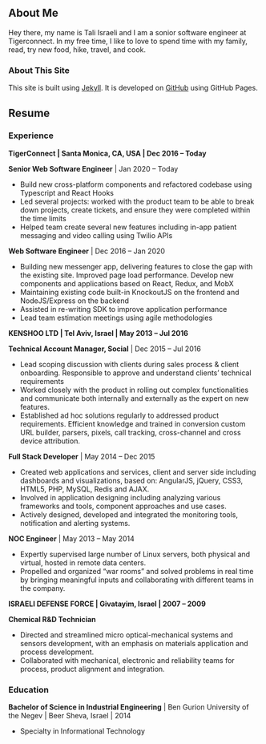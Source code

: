 ## About Me

Hey there, my name is Tali Israeli and I am a sonior software engineer at Tigerconnect. In my free time, I like to love to spend time with my family, read, try new food, hike, travel, and cook.


### About This Site

This site is built using [Jekyll](https://jekyllrb.com/). It is developed on [GitHub](https://pages.github.com/) using GitHub Pages.

## Resume

### Experience

**TigerConnect | Santa Monica, CA, USA | Dec 2016 – Today**

**Senior Web Software Engineer** | Jan 2020 – Today
- Build new cross-platform components and refactored codebase using Typescript and React Hooks
- Led several projects: worked with the product team to be able to break down projects, create tickets, and ensure they were completed within the time limits
- Helped team create several new features including in-app patient messaging and video calling using Twilio APIs

**Web Software Engineer** | Dec 2016 – Jan 2020
- Building new messenger app, delivering features to close the gap with the existing site. Improved page load performance. Develop new components and applications based on React, Redux, and MobX
- Maintaining existing code built-in KnockoutJS on the frontend and NodeJS/Express on the backend
- Assisted in re-writing SDK to improve application performance
- Lead team estimation meetings using agile methodologies

**KENSHOO LTD | Tel Aviv, Israel | May 2013 – Jul 2016**

**Technical Account Manager, Social** | Dec 2015 – Jul 2016
- Lead scoping discussion with clients during sales process & client onboarding. Responsible to approve and understand clients’ technical requirements
- Worked closely with the product in rolling out complex functionalities and communicate both internally and externally as the expert on new features.
- Established ad hoc solutions regularly to addressed product requirements. Efficient knowledge and trained in conversion custom URL builder, parsers, pixels, call tracking, cross-channel and cross device attribution.

**Full Stack Developer** | May 2014 – Dec 2015
- Created web applications and services, client and server side including dashboards and visualizations, based on: AngularJS, jQuery, CSS3, HTML5, PHP, MySQL, Redis and AJAX. 
- Involved in application designing including analyzing various frameworks and tools, component approaches and use cases.
- Actively designed, developed and integrated the monitoring tools, notification and alerting systems.


**NOC Engineer** | May 2013 – May 2014
- Expertly supervised large number of Linux servers, both physical and virtual, hosted in remote data centers.
- Propelled and organized “war rooms” and solved problems in real time by bringing meaningful inputs and collaborating with different teams in the company.

**ISRAELI DEFENSE FORCE | Givatayim, Israel | 2007 – 2009**

**Chemical R&D Technician**
- Directed and streamlined micro optical-mechanical systems and sensors development, with an emphasis on materials application and process development.
- Collaborated with mechanical, electronic and reliability teams for process, product alignment and integration.



### Education

**Bachelor of Science in Industrial Engineering** | Ben Gurion University of the Negev | Beer Sheva, Israel | 2014
- Specialty in Informational Technology
